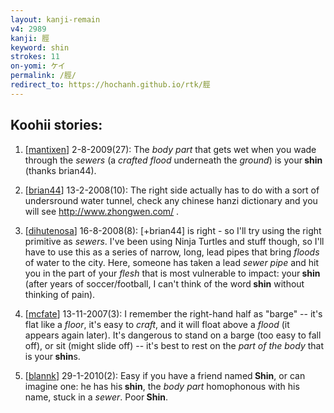 ```yaml
---
layout: kanji-remain
v4: 2989
kanji: 脛
keyword: shin
strokes: 11
on-yomi: ケイ
permalink: /脛/
redirect_to: https://hochanh.github.io/rtk/脛
---
```


## Koohii stories: 

1) [<a href="http://kanji.koohii.com/profile/mantixen">mantixen</a>] 2-8-2009(27): The <em>body part</em> that gets wet when you wade through the <em>sewers</em> (a <em>crafted</em> <em>flood</em> underneath the <em>ground</em>) is your<strong> shin</strong> (thanks brian44).

2) [<a href="http://kanji.koohii.com/profile/brian44">brian44</a>] 13-2-2008(10): The right side actually has to do with a sort of undersround water tunnel, check any chinese hanzi dictionary and you will see <a href="http://www.zhongwen.com/">http://www.zhongwen.com/</a> .

3) [<a href="http://kanji.koohii.com/profile/dihutenosa">dihutenosa</a>] 16-8-2008(8): [+brian44] is right - so I&#039;ll try using the right primitive as <em>sewers</em>. I&#039;ve been using Ninja Turtles and stuff though, so I&#039;ll have to use this as a series of narrow, long, lead pipes that bring <em>floods</em> of water to the city. Here, someone has taken a lead <em>sewer pipe</em> and hit you in the part of your <em>flesh</em> that is most vulnerable to impact: your<strong> shin</strong> (after years of soccer/football, I can&#039;t think of the word<strong> shin</strong> without thinking of pain).

4) [<a href="http://kanji.koohii.com/profile/mcfate">mcfate</a>] 13-11-2007(3): I remember the right-hand half as &quot;barge&quot; -- it&#039;s flat like a <em>floor</em>, it&#039;s easy to <em>craft</em>, and it will float above a <em>flood</em> (it appears again later). It&#039;s dangerous to stand on a barge (too easy to fall off), or sit (might slide off) -- it&#039;s best to rest on the <em>part of the body</em> that is your<strong> shin</strong>s.

5) [<a href="http://kanji.koohii.com/profile/blannk">blannk</a>] 29-1-2010(2): Easy if you have a friend named<strong> Shin</strong>, or can imagine one: he has his<strong> shin</strong>, the <em>body part</em> homophonous with his name, stuck in a <em>sewer</em>. Poor<strong> Shin</strong>.

